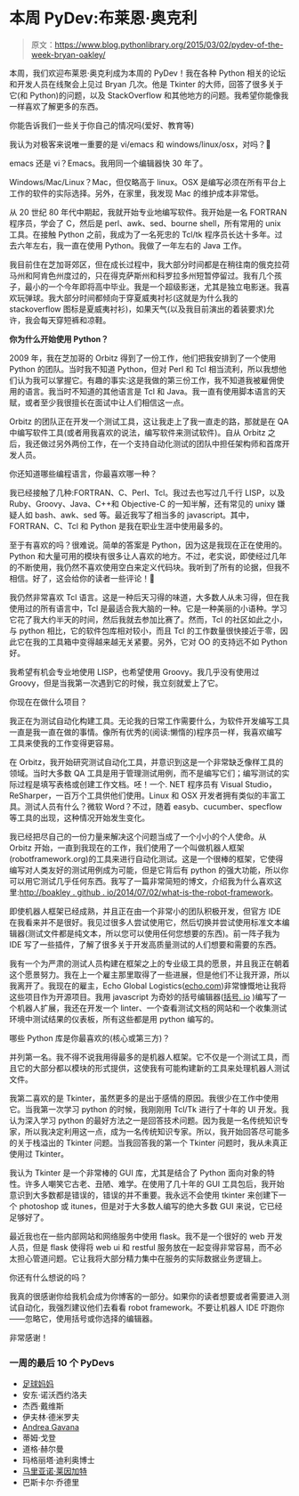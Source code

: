 # 本周 PyDev:布莱恩·奥克利

> 原文：<https://www.blog.pythonlibrary.org/2015/03/02/pydev-of-the-week-bryan-oakley/>

本周，我们欢迎布莱恩·奥克利成为本周的 PyDev！我在各种 Python 相关的论坛和开发人员在线聚会上见过 Bryan 几次。他是 Tkinter 的大师，回答了很多关于它(和 Python)的问题，以及 StackOverflow 和其他地方的问题。我希望你能像我一样喜欢了解更多的东西。

你能告诉我们一些关于你自己的情况吗(爱好、教育等)

我认为对极客来说唯一重要的是 vi/emacs 和 windows/linux/osx，对吗？🙂

emacs 还是 vi？Emacs。我用同一个编辑器快 30 年了。

Windows/Mac/Linux？Mac，但仅略高于 linux。OSX 是编写必须在所有平台上工作的软件的实际选择。另外，在家里，我发现 Mac 的维护成本非常低。

从 20 世纪 80 年代中期起，我就开始专业地编写软件。我开始是一名 FORTRAN 程序员，学会了 C，然后是 perl、awk、sed、bourne shell，所有常用的 unix 工具。在接触 Python 之前，我成为了一名死忠的 Tcl/tk 程序员长达十多年。过去六年左右，我一直在使用 Python。我做了一年左右的 Java 工作。

我目前住在芝加哥郊区，但在成长过程中，我大部分时间都是在稍往南的俄克拉荷马州和阿肯色州度过的，只在得克萨斯州和科罗拉多州短暂停留过。我有几个孩子，最小的一个今年即将高中毕业。我是一个超级影迷，尤其是独立电影迷。我喜欢玩弹球。我大部分时间都倾向于穿夏威夷衬衫(这就是为什么我的 stackoverflow 图标是夏威夷衬衫)，如果天气(以及我目前演出的着装要求)允许，我会每天穿短裤和凉鞋。

**你为什么开始使用 Python？**

2009 年，我在芝加哥的 Orbitz 得到了一份工作，他们把我安排到了一个使用 Python 的团队。当时我不知道 Python，但对 Perl 和 Tcl 相当流利，所以我想他们认为我可以掌握它。有趣的事实:这是我做的第三份工作，我不知道我被雇佣使用的语言。我当时不知道的其他语言是 Tcl 和 Java。我一直有使用脚本语言的天赋，或者至少我很擅长在面试中让人们相信这一点。

Orbitz 的团队正在开发一个测试工具，这让我走上了我一直走的路，那就是在 QA 中编写软件工具(或者用我喜欢的说法，编写软件来测试软件)。自从 Orbitz 之后，我还做过另外两份工作，在一个支持自动化测试的团队中担任架构师和首席开发人员。

你还知道哪些编程语言，你最喜欢哪一种？

我已经接触了几种:FORTRAN、C、Perl、Tcl。我过去也写过几千行 LISP，以及 Ruby、Groovy、Java、C++和 Objective-C 的一知半解，还有常见的 unixy 嫌疑人如 bash、awk、sed 等。最近我写了相当多的 javascript。其中，FORTRAN、C、Tcl 和 Python 是我在职业生涯中使用最多的。

至于有喜欢的吗？很难说。简单的答案是 Python，因为这是我现在正在使用的。Python 和大量可用的模块有很多让人喜欢的地方。不过，老实说，即使经过几年的不断使用，我仍然不喜欢使用空白来定义代码块。我听到了所有的论据，但我不相信。好了，这会给你的读者一些评论！🙂

我仍然非常喜欢 Tcl 语言。这是一种后天习得的味道，大多数人从未习得，但在我使用过的所有语言中，Tcl 是最适合我大脑的一种。它是一种美丽的小语种。学习它花了我大约半天的时间，然后我就去参加比赛了。然而，Tcl 的社区如此之小，与 python 相比，它的软件包库相对较小，而且 Tcl 的工作数量很快接近于零，因此它在我的工具箱中变得越来越无关紧要。另外，它对 OO 的支持远不如 Python 好。

我希望有机会专业地使用 LISP，也希望使用 Groovy。我几乎没有使用过 Groovy，但是当我第一次遇到它的时候，我立刻就爱上了它。

你现在在做什么项目？

我正在为测试自动化构建工具。无论我的日常工作需要什么，为软件开发编写工具一直是我一直在做的事情。像所有优秀的(阅读:懒惰的)程序员一样，我喜欢编写工具来使我的工作变得更容易。

在 Orbitz，我开始研究测试自动化工具，并意识到这是一个非常缺乏像样工具的领域。当时大多数 QA 工具是用于管理测试用例，而不是编写它们；编写测试的实际过程是填写表格或创建工作文档。呸！一个. NET 程序员有 Visual Studio，ReSharper，一百万个工具供他们使用。Linux 和 OSX 开发者拥有类似的丰富工具。测试人员有什么？微软 Word？不过，随着 easyb、cucumber、specflow 等工具的出现，这种情况开始发生变化。

我已经把尽自己的一份力量来解决这个问题当成了一个小小的个人使命。从 Orbitz 开始，一直到我现在的工作，我们使用了一个叫做机器人框架(robotframework.org)的工具来进行自动化测试。这是一个很棒的框架，它使得编写对人类友好的测试用例成为可能，但是它背后有 python 的强大功能，所以你可以用它测试几乎任何东西。我写了一篇非常简短的博文，介绍我为什么喜欢这里:[http://boakley . github . io/2014/07/02/what-is-the-robot-framework](http://boakley.github.io/2014/07/02/what-is-the-robot-framework)。

即使机器人框架已经成熟，并且正在由一个非常小的团队积极开发，但官方 IDE 在我看来并不是很好。我见过很多人尝试使用它，然后切换并尝试使用标准文本编辑器(测试文件都是纯文本，所以您可以使用任何您想要的东西)。前一阵子我为 IDE 写了一些插件，了解了很多关于开发高质量测试的人们想要和需要的东西。

我有一个为严肃的测试人员构建在框架之上的专业级工具的愿景，并且我正在朝着这个愿景努力。我在上一个雇主那里取得了一些进展，但是他们不让我开源，所以我离开了。我现在的雇主，Echo Global Logistics([echo.com](http://www.echo.com))非常慷慨地让我将这些项目作为开源项目。我用 javascript 为奇妙的括号编辑器([括号. io](http://brackets.io/) )编写了一个机器人扩展，我还在开发一个 linter、一个查看测试文档的网站和一个收集测试环境中测试结果的仪表板，所有这些都是用 python 编写的。

哪些 Python 库是你最喜欢的(核心或第三方)？

并列第一名。我不得不说我用得最多的是机器人框架。它不仅是一个测试工具，而且它的大部分都以模块的形式提供，这使我有可能构建新的工具来处理机器人测试文件。

我第二喜欢的是 Tkinter，虽然更多的是出于感情的原因。我很少在工作中使用它。当我第一次学习 python 的时候，我刚刚用 Tcl/Tk 进行了十年的 UI 开发。我认为深入学习 python 的最好方法之一是回答技术问题。因为我是一名传统知识专家，所以我决定利用这一点，成为一名传统知识专家。所以，我开始回答尽可能多的关于栈溢出的 Tkinter 问题。当我回答我的第一个 Tkinter 问题时，我从未真正使用过 Tkinter。

我认为 Tkinter 是一个非常棒的 GUI 库，尤其是结合了 Python 面向对象的特性。许多人嘲笑它古老、丑陋、难学。在使用了几十年的 GUI 工具包后，我开始意识到大多数都是错误的，错误的并不重要。我永远不会使用 tkinter 来创建下一个 photoshop 或 itunes，但是对于大多数人编写的绝大多数 GUI 来说，它已经足够好了。

最近我也在一些内部网站和网络服务中使用 flask。我不是一个很好的 web 开发人员，但是 flask 使得将 web ui 和 restful 服务放在一起变得非常容易，而不必太担心管道问题。它让我将大部分精力集中在服务的实际数据业务逻辑上。

你还有什么想说的吗？

我真的很感谢你给我机会成为你博客的一部分。如果你的读者想要或者需要进入测试自动化，我强烈建议他们去看看 robot framework。不要让机器人 IDE 吓跑你——忽略它，使用括号或你选择的编辑器。

非常感谢！

### 一周的最后 10 个 PyDevs

*   [足球妈妈](https://www.blog.pythonlibrary.org/2015/02/23/pydev-of-the-week-maciej-fijalkowski/)
*   安东·诺沃西约洛夫
*   杰西·戴维斯
*   伊夫林·德米罗夫
*   [Andrea Gavana](https://www.blog.pythonlibrary.org/2015/01/26/pydev-of-the-week-andrea-gavana/)
*   蒂姆·戈登
*   道格·赫尔曼
*   玛格丽塔·迪利奥博士
*   [马里亚诺·莱因加特](https://www.blog.pythonlibrary.org/2014/12/29/pydev-of-the-week-mariano-reingart/)
*   巴斯卡尔·乔德里